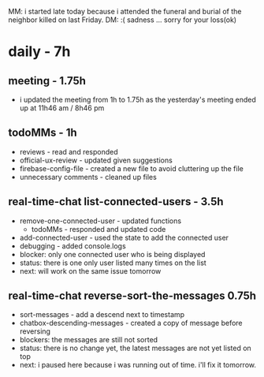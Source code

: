 MM: i started late today because i attended the funeral and burial of the neighbor killed on last Friday. DM: :( sadness ... sorry for your loss(ok)

# daily - 7h

## meeting - 1.75h
* i updated the meeting from 1h to 1.75h as the yesterday's meeting ended up at 11h46 am / 8h46 pm

## todoMMs - 1h
* reviews - read and responded
* official-ux-review - updated given suggestions
* firebase-config-file - created a new file to avoid cluttering up the file
* unnecessary comments - cleaned up files

## real-time-chat list-connected-users - 3.5h
* remove-one-connected-user - updated functions
  * todoMMs - responded and updated code
* add-connected-user - used the state to add the connected user
* debugging - added console.logs
* blocker: only one connected user who is being displayed
* status: there is one only user listed many times on the list
* next: will work on the same issue tomorrow

## real-time-chat reverse-sort-the-messages 0.75h
* sort-messages - add a descend next to timestamp
* chatbox-descending-messages - created a copy of message before reversing
* blockers: the messages are still not sorted
* status: there is no change yet, the latest messages are not yet listed on top
* next: i paused here because i was running out of time. i'll fix it tomorrow.